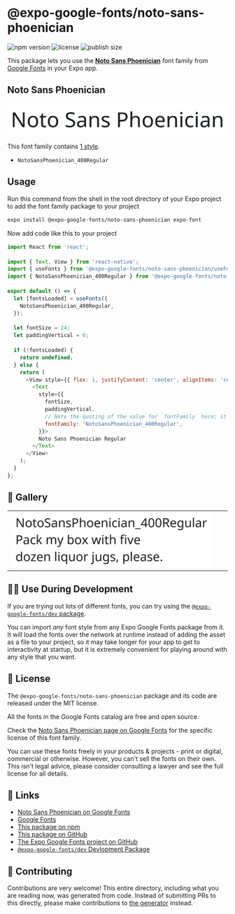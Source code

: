 # @expo-google-fonts/noto-sans-phoenician

![npm version](https://flat.badgen.net/npm/v/@expo-google-fonts/noto-sans-phoenician)
![license](https://flat.badgen.net/github/license/expo/google-fonts)
![publish size](https://flat.badgen.net/packagephobia/install/@expo-google-fonts/noto-sans-phoenician)

This package lets you use the [**Noto Sans Phoenician**](https://fonts.google.com/specimen/Noto+Sans+Phoenician) font family from [Google Fonts](https://fonts.google.com/) in your Expo app.

## Noto Sans Phoenician

![Noto Sans Phoenician](./font-family.png)

This font family contains [1 style](#-gallery).

- `NotoSansPhoenician_400Regular`

## Usage

Run this command from the shell in the root directory of your Expo project to add the font family package to your project
```sh
expo install @expo-google-fonts/noto-sans-phoenician expo-font
```

Now add code like this to your project
```js
import React from 'react';

import { Text, View } from 'react-native';
import { useFonts } from '@expo-google-fonts/noto-sans-phoenician/useFonts';
import { NotoSansPhoenician_400Regular } from '@expo-google-fonts/noto-sans-phoenician/400Regular';

export default () => {
  let [fontsLoaded] = useFonts({
    NotoSansPhoenician_400Regular,
  });

  let fontSize = 24;
  let paddingVertical = 6;

  if (!fontsLoaded) {
    return undefined;
  } else {
    return (
      <View style={{ flex: 1, justifyContent: 'center', alignItems: 'center' }}>
        <Text
          style={{
            fontSize,
            paddingVertical,
            // Note the quoting of the value for `fontFamily` here; it expects a string!
            fontFamily: 'NotoSansPhoenician_400Regular',
          }}>
          Noto Sans Phoenician Regular
        </Text>
      </View>
    );
  }
};

```

## 🔡 Gallery


||||
|-|-|-|
|![NotoSansPhoenician_400Regular](./NotoSansPhoenician_400Regular.ttf.png)||||


## 👩‍💻 Use During Development

If you are trying out lots of different fonts, you can try using the [`@expo-google-fonts/dev` package](https://github.com/expo/google-fonts/tree/master/font-packages/dev#readme).

You can import *any* font style from any Expo Google Fonts package from it. It will load the fonts
over the network at runtime instead of adding the asset as a file to your project, so it may take longer
for your app to get to interactivity at startup, but it is extremely convenient
for playing around with any style that you want.

## 📖 License

The `@expo-google-fonts/noto-sans-phoenician` package and its code are released under the MIT license.

All the fonts in the Google Fonts catalog are free and open source.

Check the [Noto Sans Phoenician page on Google Fonts](https://fonts.google.com/specimen/Noto+Sans+Phoenician) for the specific license of this font family.

You can use these fonts freely in your products & projects - print or digital, commercial or otherwise. However, you can't sell the fonts on their own. This isn't legal advice, please consider consulting a lawyer and see the full license for all details.

## 🔗 Links

- [Noto Sans Phoenician on Google Fonts](https://fonts.google.com/specimen/Noto+Sans+Phoenician)
- [Google Fonts](https://fonts.google.com/)
- [This package on npm](https://www.npmjs.com/package/@expo-google-fonts/noto-sans-phoenician)
- [This package on GitHub](https://github.com/expo/google-fonts/tree/master/font-packages/noto-sans-phoenician)
- [The Expo Google Fonts project on GitHub](https://github.com/expo/google-fonts)
- [`@expo-google-fonts/dev` Devlopment Package](https://github.com/expo/google-fonts/tree/master/font-packages/dev)

## 🤝 Contributing

Contributions are very welcome! This entire directory, including what you are reading now, was generated from code. Instead of submitting PRs to this directly, please make contributions to [the generator](https://github.com/expo/google-fonts/tree/master/packages/generator) instead.
